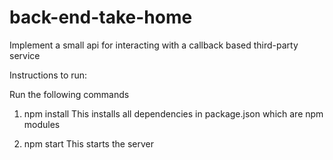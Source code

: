 # back-end-take-home
Implement a small api for interacting with a callback based third-party service

Instructions to run:

Run the following commands

1. npm install
This installs all dependencies in package.json which are npm modules

2. npm start
This starts the server